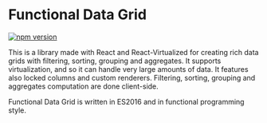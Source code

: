 # Functional Data Grid

[![npm version](https://badge.fury.io/js/functional-data-grid.svg)](https://badge.fury.io/js/functional-data-grid)

This is a library made with React and React-Virtualized for creating rich data grids with filtering, sorting, grouping and aggregates.
It supports virtualization, and so it can handle very large amounts of data. It features also locked columns and custom renderers.
Filtering, sorting, grouping and aggregates computation are done client-side.

Functional Data Grid is written in ES2016 and in functional programming style.
